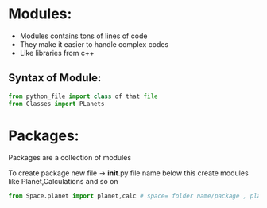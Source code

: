 # Modules: 

* Modules contains tons of lines of code
* They make it easier to handle complex codes
* Like libraries from c++


## Syntax of Module: 
```python
from python_file import class of that file
from Classes import PLanets
```

# Packages: 
Packages are a collection of modules

To create package new file -> __init__.py file name 
below this create modules like Planet,Calculations and so on

```python
from Space.planet import planet,calc # space= folder name/package , planet= file name , planet,calc= import class/module/fuc.

```
